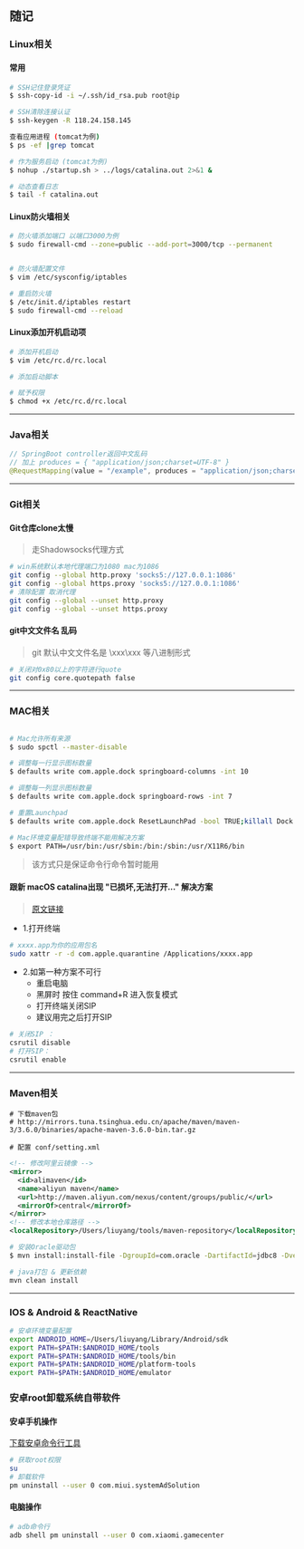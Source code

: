 ## 随记

### Linux相关

#### 常用
```bash
# SSH记住登录凭证
$ ssh-copy-id -i ~/.ssh/id_rsa.pub root@ip

# SSH清除连接认证
$ ssh-keygen -R 118.24.158.145

查看应用进程 (tomcat为例)
$ ps -ef |grep tomcat

# 作为服务启动 (tomcat为例)
$ nohup ./startup.sh > ../logs/catalina.out 2>&1 &

# 动态查看日志
$ tail -f catalina.out

```

#### Linux防火墙相关
```bash
# 防火墙添加端口 以端口3000为例
$ sudo firewall-cmd --zone=public --add-port=3000/tcp --permanent


# 防火墙配置文件
$ vim /etc/sysconfig/iptables

# 重启防火墙
$ /etc/init.d/iptables restart
$ sudo firewall-cmd --reload

```

#### Linux添加开机启动项
```bash
# 添加开机启动
$ vim /etc/rc.d/rc.local

# 添加启动脚本

# 赋予权限
$ chmod +x /etc/rc.d/rc.local
```

---

### Java相关

```java
// SpringBoot controller返回中文乱码 
// 加上 produces = { "application/json;charset=UTF-8" }
@RequestMapping(value = "/example", produces = "application/json;charset=UTF-8") 
```

---

### Git相关

#### Git仓库clone太慢
> 走Shadowsocks代理方式

```bash
# win系统默认本地代理端口为1080 mac为1086
git config --global http.proxy 'socks5://127.0.0.1:1086'
git config --global https.proxy 'socks5://127.0.0.1:1086'
# 清除配置 取消代理
git config --global --unset http.proxy
git config --global --unset https.proxy
```

#### git中文文件名 乱码
> git 默认中文文件名是 \xxx\xxx 等八进制形式 
```bash
# 关闭对0x80以上的字符进行quote
git config core.quotepath false
```

---

### MAC相关

```bash

# Mac允许所有来源
$ sudo spctl --master-disable

# 调整每一行显示图标数量
$ defaults write com.apple.dock springboard-columns -int 10

# 调整每一列显示图标数量
$ defaults write com.apple.dock springboard-rows -int 7

# 重置Launchpad
$ defaults write com.apple.dock ResetLaunchPad -bool TRUE;killall Dock
```

```bash
# Mac环境变量配错导致终端不能用解决方案
$ export PATH=/usr/bin:/usr/sbin:/bin:/sbin:/usr/X11R6/bin
```
> 该方式只是保证命令行命令暂时能用
>
#### 跟新 macOS catalina出现 "已损坏,无法打开..." 解决方案
> [原文链接](https://www.macdu.org/24377.html)
>
- 1.打开终端 
```bash
# xxxx.app为你的应用包名
sudo xattr -r -d com.apple.quarantine /Applications/xxxx.app
```

- 2.如第一种方案不可行
    - 重启电脑
    - 黑屏时 按住 command+R 进入恢复模式
    - 打开终端关闭SIP
    - 建议用完之后打开SIP
    
```bash
# 关闭SIP ：
csrutil disable
# 打开SIP：
csrutil enable
```


---

### Maven相关

```
# 下载maven包
# http://mirrors.tuna.tsinghua.edu.cn/apache/maven/maven-3/3.6.0/binaries/apache-maven-3.6.0-bin.tar.gz

# 配置 conf/setting.xml
```

```xml
<!-- 修改阿里云镜像 -->
<mirror>
  <id>alimaven</id>
  <name>aliyun maven</name>
  <url>http://maven.aliyun.com/nexus/content/groups/public/</url>
  <mirrorOf>central</mirrorOf>        
</mirror>
<!-- 修改本地仓库路径 -->
<localRepository>/Users/liuyang/tools/maven-repository</localRepository>
```

```bash
# 安装Oracle驱动包
$ mvn install:install-file -DgroupId=com.oracle -DartifactId=jdbc8 -Dversion=12.2.0.1 -Dpackaging=jar -Dfile=/Users/liuyang/tools/jar/jdbc8-12.2.0.1.jar

# java打包 & 更新依赖
mvn clean install
```

---

### IOS & Android & ReactNative

```bash
# 安卓环境变量配置
export ANDROID_HOME=/Users/liuyang/Library/Android/sdk
export PATH=$PATH:$ANDROID_HOME/tools
export PATH=$PATH:$ANDROID_HOME/tools/bin
export PATH=$PATH:$ANDROID_HOME/platform-tools
export PATH=$PATH:$ANDROID_HOME/emulator
```


### 安卓root卸载系统自带软件

#### 安卓手机操作
[下载安卓命令行工具](./file/AndroidTerm.apk)

```bash
# 获取root权限
su
# 卸载软件
pm uninstall --user 0 com.miui.systemAdSolution

```
#### 电脑操作
```bash
# adb命令行
adb shell pm uninstall --user 0 com.xiaomi.gamecenter
```
